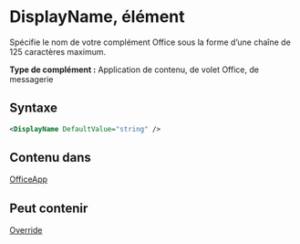 # <a name="displayname-element"></a>DisplayName, élément

Spécifie le nom de votre complément Office sous la forme d’une chaîne de 125 caractères maximum.

**Type de complément :** Application de contenu, de volet Office, de messagerie

## <a name="syntax"></a>Syntaxe

```XML
<DisplayName DefaultValue="string" />
```

## <a name="contained-in"></a>Contenu dans

[OfficeApp](officeapp.md)


## <a name="can-contain"></a>Peut contenir

[Override](override.md)

